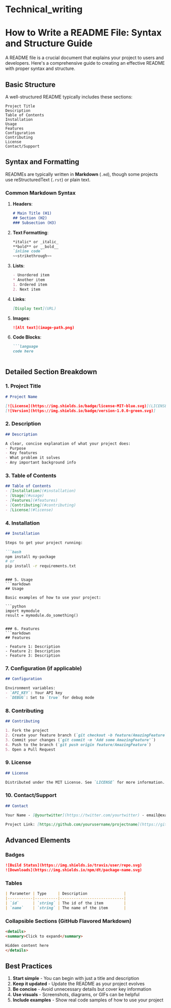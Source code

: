 # Technical_writing
# How to Write a README File: Syntax and Structure Guide

A README file is a crucial document that explains your project to users and developers. Here's a comprehensive guide to creating an effective README with proper syntax and structure.

## Basic Structure

A well-structured README typically includes these sections:

```
Project Title
Description
Table of Contents
Installation
Usage
Features
Configuration
Contributing
License
Contact/Support
```

## Syntax and Formatting

READMEs are typically written in **Markdown** (`.md`), though some projects use reStructuredText (`.rst`) or plain text.

### Common Markdown Syntax

1. **Headers**:
   ```markdown
   # Main Title (H1)
   ## Section (H2)
   ### Subsection (H3)
   ```

2. **Text Formatting**:
   ```markdown
   *italic* or _italic_
   **bold** or __bold__
   `inline code`
   ~~strikethrough~~
   ```

3. **Lists**:
   ```markdown
   - Unordered item
   * Another item
   1. Ordered item
   2. Next item
   ```

4. **Links**:
   ```markdown
   [Display text](URL)
   ```

5. **Images**:
   ```markdown
   ![Alt text](image-path.png)
   ```

6. **Code Blocks**:
   ```markdown
   ```language
   code here
   ```
   ```

## Detailed Section Breakdown

### 1. Project Title
```markdown
# Project Name

[![License](https://img.shields.io/badge/license-MIT-blue.svg)](LICENSE)
[![Version](https://img.shields.io/badge/version-1.0.0-green.svg)]
```

### 2. Description
```markdown
## Description

A clear, concise explanation of what your project does:
- Purpose
- Key features
- What problem it solves
- Any important background info
```

### 3. Table of Contents
```markdown
## Table of Contents
- [Installation](#installation)
- [Usage](#usage)
- [Features](#features)
- [Contributing](#contributing)
- [License](#license)
```

### 4. Installation
```markdown
## Installation

Steps to get your project running:

```bash
npm install my-package
# or
pip install -r requirements.txt
```
```

### 5. Usage
```markdown
## Usage

Basic examples of how to use your project:

```python
import mymodule
result = mymodule.do_something()
```
```

### 6. Features
```markdown
## Features

- Feature 1: Description
- Feature 2: Description
- Feature 3: Description
```

### 7. Configuration (if applicable)
```markdown
## Configuration

Environment variables:
- `API_KEY`: Your API key
- `DEBUG`: Set to `true` for debug mode
```

### 8. Contributing
```markdown
## Contributing

1. Fork the project
2. Create your feature branch (`git checkout -b feature/AmazingFeature`)
3. Commit your changes (`git commit -m 'Add some AmazingFeature'`)
4. Push to the branch (`git push origin feature/AmazingFeature`)
5. Open a Pull Request
```

### 9. License
```markdown
## License

Distributed under the MIT License. See `LICENSE` for more information.
```

### 10. Contact/Support
```markdown
## Contact

Your Name - [@yourtwitter](https://twitter.com/yourtwitter) - email@example.com

Project Link: [https://github.com/yourusername/projectname](https://github.com/yourusername/projectname)
```

## Advanced Elements

### Badges
```markdown
![Build Status](https://img.shields.io/travis/user/repo.svg)
![Downloads](https://img.shields.io/npm/dt/package-name.svg)
```

### Tables
```markdown
| Parameter | Type     | Description                |
|-----------|----------|----------------------------|
| `id`      | `string` | The id of the item         |
| `name`    | `string` | The name of the item       |
```

### Collapsible Sections (GitHub Flavored Markdown)
```markdown
<details>
<summary>Click to expand</summary>

Hidden content here
</details>
```

## Best Practices

1. **Start simple** - You can begin with just a title and description
2. **Keep it updated** - Update the README as your project evolves
3. **Be concise** - Avoid unnecessary details but cover key information
4. **Use visuals** - Screenshots, diagrams, or GIFs can be helpful
5. **Include examples** - Show real code samples of how to use your project


